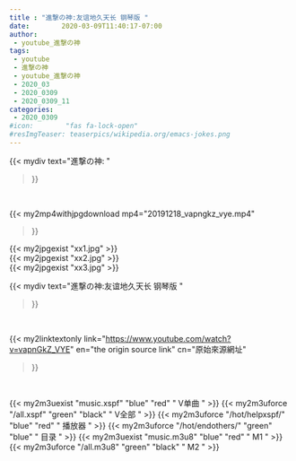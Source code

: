 ```yaml
---
title : "進撃の神:友谊地久天长 钢琴版 "
date:        2020-03-09T11:40:17-07:00
author:
 - youtube_進撃の神
tags:
 - youtube
 - 進撃の神
 - youtube_進撃の神
 - 2020_03
 - 2020_0309
 - 2020_0309_11
categories:
 - 2020_0309
#icon:        "fas fa-lock-open"
#resImgTeaser: teaserpics/wikipedia.org/emacs-jokes.png
---
```


{{< mydiv text="進撃の神: "
>}}
<br>


{{< my2mp4withjpgdownload mp4="20191218_vapngkz_vye.mp4"
>}}

{{< my2jpgexist "xx1.jpg" >}}<br>
{{< my2jpgexist "xx2.jpg" >}}<br>
{{< my2jpgexist "xx3.jpg" >}}<br>



{{< mydiv text="進撃の神:友谊地久天长 钢琴版 "
>}}
<br>

{{< my2linktextonly link="https://www.youtube.com/watch?v=vapnGkZ_VYE"
en="the origin source link" cn="原始來源網址"
>}}


<br>

{{< my2m3uexist "music.xspf"        "blue"   "red"    " V单曲 " >}} {{< my2m3uforce "/all.xspf"         "green"  "black"  " V全部 " >}} {{< my2m3uforce "/hot/helpxspf/"    "blue"   "red"    " 播放器 " >}} {{< my2m3uforce "/hot/endothers/"   "green"  "blue"   " 目录 " >}} {{< my2m3uexist "music.m3u8"        "blue"   "red"    " M1 " >}} {{< my2m3uforce "/all.m3u8"         "green"  "black"  " M2 " >}} 
